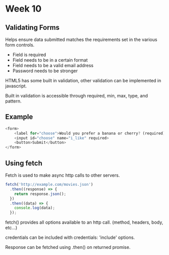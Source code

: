 # Week 10

## Validating Forms

Helps ensure data submitted matches the requirements set in the various form controls.

- Field is required
- Field needs to be in a certain format
- Field needs to be a valid email address
- Password needs to be stronger

HTML5 has some built in validation, other validation can be implemented in javascript.

Built in validation is accessible through required, min, max, type, and pattern.

## Example

```javascript
<form>
    <label for="choose">Would you prefer a banana or cherry? (required)</label>
    <input id="choose" name="i_like" required>
    <button>Submit</button>
</form>
```

## Using fetch

Fetch is used to make async http calls to other servers.

```javascript
fetch('http://example.com/movies.json')
  .then((response) => {
    return response.json();
  })
  .then((data) => {
    console.log(data);
  });
```

fetch() provides all options available to an http call. (method, headers, body, etc...)

credentials can be included with credentials: 'include' options.

Response can be fetched using .then() on returned promise.